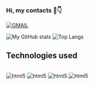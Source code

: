 ### Hi, my contacts 🤖👇

[![GMAIL](https://img.shields.io/badge/Gmail-D14836?style=for-the-badge&logo=gmail&logoColor=white)]()

![My GitHub stats](https://github-readme-stats.vercel.app/api?username=IzaelNunesDev&show_icons=true&theme=dark)
![Top Langs](https://github-readme-stats.vercel.app/api/top-langs/?username=IzaelNunesDev&layout=compact)

## Technologies used
<div style="display:inline_block"><br/>
  <img aling="center" alt="html5" src="https://img.shields.io/badge/HTML5-E34F26?style=for-the-badge&logo=html5&logoColor=white">
  <img aling="center" alt="html5" src="https://img.shields.io/badge/JavaScript-F7DF1E?style=for-the-badge&logo=javascript&logoColor=black">
  <img aling="center" alt="html5" src="https://img.shields.io/badge/Node.js-43853D?style=for-the-badge&logo=node.js&logoColor=white">
  <img aling="center" alt="html5" src="https://img.shields.io/badge/C%2B%2B-00599C?style=for-the-badge&logo=c%2B%2B&logoColor=white">
</div>

